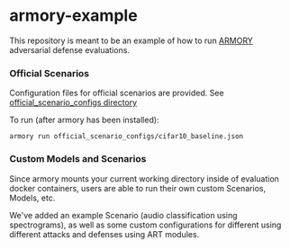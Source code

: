# armory-example
This repository is meant to be an example of how to run 
[ARMORY](https://github.com/twosixlabs/armory) adversarial defense evaluations.

### Official Scenarios
Configuration files for official scenarios are provided. 
See [official_scenario_configs directory](official_scenario_configs)

To run (after armory has been installed):
```
armory run official_scenario_configs/cifar10_baseline.json
```

### Custom Models and Scenarios
Since armory mounts your current working directory inside of evaluation docker 
containers, users are able to run their own custom Scenarios, Models, etc.

We've added an example Scenario (audio classification using spectrograms), as well as
some custom configurations for different using different attacks and defenses using 
ART modules.